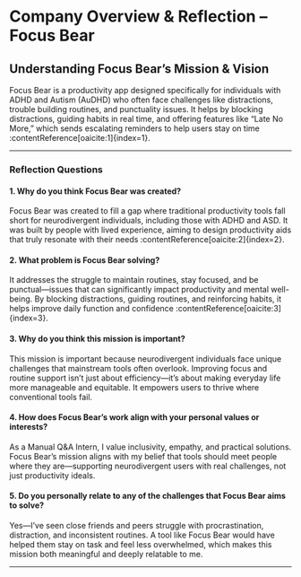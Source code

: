 # Company Overview & Reflection – Focus Bear

## Understanding Focus Bear’s Mission & Vision

Focus Bear is a productivity app designed specifically for individuals with ADHD and Autism (AuDHD) who often face challenges like distractions, trouble building routines, and punctuality issues. It helps by blocking distractions, guiding habits in real time, and offering features like “Late No More,” which sends escalating reminders to help users stay on time :contentReference[oaicite:1]{index=1}.

---

### Reflection Questions

#### 1. Why do you think Focus Bear was created?

Focus Bear was created to fill a gap where traditional productivity tools fall short for neurodivergent individuals, including those with ADHD and ASD. It was built by people with lived experience, aiming to design productivity aids that truly resonate with their needs :contentReference[oaicite:2]{index=2}.

#### 2. What problem is Focus Bear solving?

It addresses the struggle to maintain routines, stay focused, and be punctual—issues that can significantly impact productivity and mental well-being. By blocking distractions, guiding routines, and reinforcing habits, it helps improve daily function and confidence :contentReference[oaicite:3]{index=3}.

#### 3. Why do you think this mission is important?

This mission is important because neurodivergent individuals face unique challenges that mainstream tools often overlook. Improving focus and routine support isn’t just about efficiency—it’s about making everyday life more manageable and equitable. It empowers users to thrive where conventional tools fail.

#### 4. How does Focus Bear’s work align with your personal values or interests?

As a Manual Q&A Intern, I value inclusivity, empathy, and practical solutions. Focus Bear’s mission aligns with my belief that tools should meet people where they are—supporting neurodivergent users with real challenges, not just productivity ideals.

#### 5. Do you personally relate to any of the challenges that Focus Bear aims to solve?

Yes—I’ve seen close friends and peers struggle with procrastination, distraction, and inconsistent routines. A tool like Focus Bear would have helped them stay on task and feel less overwhelmed, which makes this mission both meaningful and deeply relatable to me.

---
